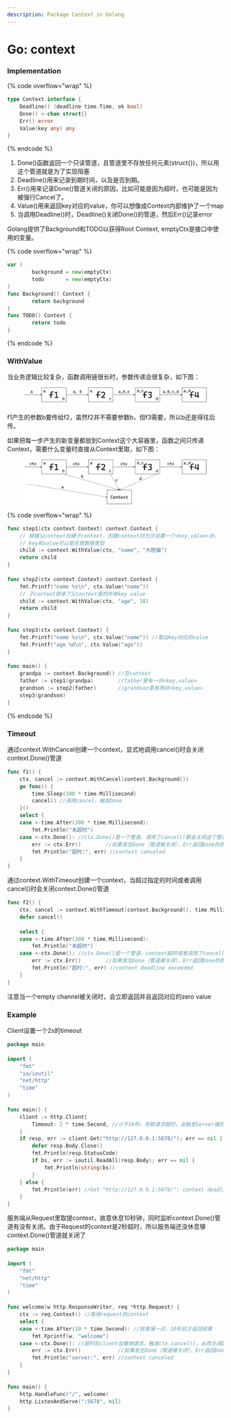 ```yaml
---
description: Package Context in Golang
---
```


# Go: context

### Implementation

{% code overflow="wrap" %}
```go
type Context interface {
	Deadline() (deadline time.Time, ok bool)
	Done() <-chan struct{}
	Err() error
	Value(key any) any
}
```
{% endcode %}

1. Done()函数返回一个只读管道，且管道里不存放任何元素(struct{})，所以用这个管道就是为了实现阻塞
2. Deadline()用来记录到期时间，以及是否到期。
3. Err()用来记录Done()管道关闭的原因，比如可能是因为超时，也可能是因为被强行Cancel了。
4. Value()用来返回key对应的value，你可以想像成Context内部维护了一个map
5. 当调用Deadline()时，Deadline()关闭Done()的管道，然后Err()记录error

Golang提供了Background和TODO以获得Root Context, emptyCtx是接口中使用的变量。

{% code overflow="wrap" %}
```go
var (
        background = new(emptyCtx)
        todo       = new(emptyCtx)
)
func Background() Context {
        return background
}
func TODO() Context {
        return todo
}
```
{% endcode %}

### WithValue

当业务逻辑比较复杂，函数调用链很长时，参数传递会很复杂，如下图：

<figure><img src="../.gitbook/assets/image (3) (1) (2).png" alt=""><figcaption></figcaption></figure>

f1产生的参数b要传给f2，虽然f2并不需要参数b，但f3需要，所以b还是得往后传。

如果把每一步产生的新变量都放到Context这个大容器里，函数之间只传递Context，需要什么变量时直接从Context里取，如下图：

<figure><img src="../.gitbook/assets/image (1) (6).png" alt=""><figcaption></figcaption></figure>

{% code overflow="wrap" %}
```go
func step1(ctx context.Context) context.Context {
	// 根据父context创建子context，创建context时允许设置一个<key,value>对，
	// key和value可以是任意数据类型
	child := context.WithValue(ctx, "name", "大脸猫")
	return child
}

func step2(ctx context.Context) context.Context {
	fmt.Printf("name %s\n", ctx.Value("name"))
	// 子context继承了父context里的所有key value
	child := context.WithValue(ctx, "age", 18)
	return child
}

func step3(ctx context.Context) {
	fmt.Printf("name %s\n", ctx.Value("name")) //取出key对应的value
	fmt.Printf("age %d\n", ctx.Value("age"))
}

func main() {
	grandpa := context.Background() //空context
	father := step1(grandpa)        //father里有一对<key,value>
	grandson := step2(father)       //grandson里有两对<key,value>
	step3(grandson)
}
```
{% endcode %}

### Timeout

通过context.WithCancel创建一个context，显式地调用cancel()时会关闭context.Done()管道

```go
func f1() {
	ctx, cancel := context.WithCancel(context.Background())
	go func() {
		time.Sleep(100 * time.Millisecond)
		cancel() //调用cancel，触发Done
	}()
	select {
	case <-time.After(300 * time.Millisecond):
		fmt.Println("未超时")
	case <-ctx.Done(): //ctx.Done()是一个管道，调用了cancel()都会关闭这个管道，然后读操作就会立即返回
		err := ctx.Err()        //如果发生Done（管道被关闭），Err返回Done的原因，可能是被Cancel了，也可能是超时了
		fmt.Println("超时:", err) //context canceled
	}
}
```

通过context.WithTimeout创建一个context，当超过指定的时间或者调用cancel()时会关闭context.Done()管道

```go
func f2() {
	ctx, cancel := context.WithTimeout(context.Background(), time.Millisecond*100) //超时后会自动调用context的Deadline，Deadline会，触发Done
	defer cancel()
	
	select {
	case <-time.After(300 * time.Millisecond):
		fmt.Println("未超时")
	case <-ctx.Done(): //ctx.Done()是一个管道，context超时或者调用了cancel()都会关闭这个管道，然后读操作就会立即返回
		err := ctx.Err()        //如果发生Done（管道被关闭），Err返回Done的原因，可能是被Cancel了，也可能是超时了
		fmt.Println("超时:", err) //context deadline exceeded
	}
}
```

注意当一个empty channel被关闭时，会立即返回并且返回对应的zero value

### Example

Client设置一个2s的timeout

```go
package main

import (
	"fmt"
	"io/ioutil"
	"net/http"
	"time"
)

func main() {
	client := http.Client{
		Timeout: 2 * time.Second, //小于10秒，导致请求超时，会触发Server端的http.Request.Context的Done
	}
	if resp, err := client.Get("http://127.0.0.1:5678/"); err == nil {
		defer resp.Body.Close()
		fmt.Println(resp.StatusCode)
		if bs, err := ioutil.ReadAll(resp.Body); err == nil {
			fmt.Println(string(bs))
		}
	} else {
		fmt.Println(err) //Get "http://127.0.0.1:5678/": context deadline exceeded (Client.Timeout exceeded while awaiting headers)
	}
}
```

服务端从Request里取提context，故意休息10秒钟，同时监听context.Done()管道有没有关闭。由于Request的context是2秒超时，所以服务端还没休息够context.Done()管道就关闭了

```go
package main

import (
	"fmt"
	"net/http"
	"time"
)

func welcome(w http.ResponseWriter, req *http.Request) {
	ctx := req.Context() //取得request的context
	select {
	case <-time.After(10 * time.Second): //故意慢一点，10秒后才返回结果
		fmt.Fprintf(w, "welcome")
	case <-ctx.Done(): //超时后client会撤销请求，触发ctx.cancel()，从而关闭Done()管道
		err := ctx.Err()            //如果发生Done（管道被关闭），Err返回Done的原因，可能是被Cancel了，也可能是超时了
		fmt.Println("server:", err) //context canceled
	}
}

func main() {
	http.HandleFunc("/", welcome)
	http.ListenAndServe(":5678", nil)
}
```
